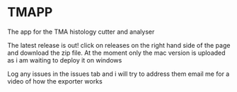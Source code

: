 # TMAPP
The app for the TMA histology cutter and analyser

The latest release is out! click on releases on the right hand side of the page and download the zip file. 
At the moment only the mac version is uploaded as i am waiting to deploy it on windows

Log any issues in the issues tab and i will try to address them 
email me for a video of how the exporter works
